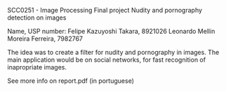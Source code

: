 SCC0251 - Image Processing
Final project
Nudity and pornography detection on images

Name, USP number:
Felipe Kazuyoshi Takara, 8921026
Leonardo Mellin Moreira Ferreira, 7982767

The idea was to create a filter for nudity and pornography in images. The main application would be on social networks, for fast recognition of inapropriate images.

See more info on report.pdf (in portuguese)
